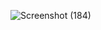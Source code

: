 
![Screenshot (184)](https://user-images.githubusercontent.com/94304459/143380698-173facbb-0d54-4f97-9849-02185cc27b1d.png)
